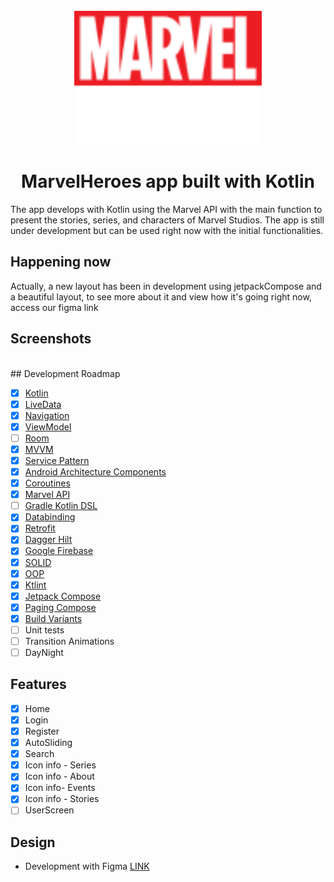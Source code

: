 <h1 align="center">
<br>
  <img src="logos/logoGeneral.png" width="300" alt="Marvel Heroes">
<br>
<br>
MarvelHeroes app built with Kotlin
</h1>
<p>
The app develops with Kotlin using the Marvel API with the main function to present the stories, series, and characters of Marvel Studios.  The app is still under development but can be used right now with the initial functionalities. 
</p>

## Happening now
<p>Actually, a new layout has been in development using jetpackCompose and a beautiful layout, to see more about it and view how it's going right now, access our figma link  </p>

## Screenshots
<br>
## Development Roadmap

- [x] [Kotlin](https://kotlinlang.org/)
- [x] [LiveData](https://developer.android.com/topic/libraries/architecture/livedata)
- [x] [Navigation](https://developer.android.com/topic/libraries/architecture/navigation)
- [x] [ViewModel](https://developer.android.com/topic/libraries/architecture/viewmodel)
- [ ] [Room](https://developer.android.com/topic/libraries/architecture/room)
- [x] [MVVM](https://medium.com/android-dev-br/arquiteturas-em-android-mvvm-kotlin-android-architecture-components-databinding-lifecycle-d5e7a9023cf3)
- [x] [Service Pattern](https://java-design-patterns.com/patterns/service-layer/)
- [x] [Android Architecture Components](https://medium.com/android-dev-br/arquiteturas-em-android-mvvm-kotlin-android-architecture-components-databinding-lifecycle-d5e7a9023cf3)
- [x] [Coroutines](https://developer.android.com/topic/libraries/architecture/coroutines)
- [x] [Marvel API](https://developer.marvel.com/docs)
- [ ] [Gradle Kotlin DSL](https://docs.gradle.org/current/userguide/kotlin_dsl.html)
- [x] [Databinding](https://developer.android.com/topic/libraries/data-binding)
- [x] [Retrofit](https://square.github.io/retrofit/)
- [x] [Dagger Hilt](https://dagger.dev/hilt/)
- [x] [Google Firebase](https://firebase.google.com/docs)
- [x] [SOLID](https://medium.com/backticks-tildes/the-s-o-l-i-d-principles-in-pictures-b34ce2f1e898)
- [x] [OOP](https://developer.mozilla.org/pt-BR/docs/Glossary/OOP) 
- [x] [Ktlint](https://ktlint.github.io/)
- [x] [Jetpack Compose](https://developer.android.com/jetpack/compose)
- [x] [Paging Compose](https://developer.android.com/jetpack/androidx/releases/paging)
- [x] [Build Variants](https://developer.android.com/studio/build/build-variants)
- [ ] Unit tests
- [ ] Transition Animations
- [ ] DayNight

## Features

- [x] Home
- [x] Login
- [x] Register
- [x] AutoSliding
- [x] Search
- [x] Icon info - Series
- [x] Icon info - About
- [x] Icon info- Events
- [x] Icon info - Stories
- [ ] UserScreen

## Design

- Development with Figma [LINK](https://www.figma.com/file/VZ55Is7X2dR6yPwrPsZsNK/MarvelApp?node-id=136%3A2)
